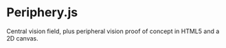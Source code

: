 # Periphery.js
Central vision field, plus peripheral vision proof of concept in HTML5 and a 2D canvas.

